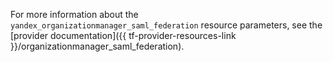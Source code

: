 For more information about the `yandex_organizationmanager_saml_federation` resource parameters, see the [provider documentation]({{ tf-provider-resources-link }}/organizationmanager_saml_federation).